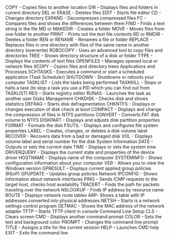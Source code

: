 COPY - Copies files to another location
DIR – Displays files and folders in current directory
DEL or ERASE - Deletes files
EDIT - Starts file editor
CD - Changes directory
EXPAND - Decompresses compressed files
FC - Compares files and shows the differences between them
FIND - Finds a text string in the file
MD or MAKEDIR - Creates a folder
MOVE - Moves files from one folder to another
PRINT - Prints out the text file contents
RD or RMDIR - Deletes a folder
REN or RENAME - Renames a file or folder
REPLACE - Replaces files in one directory with files of the same name in another directory (overwrite)
ROBOCOPY - Uses an advanced tool to copy files and directories
TREE - Shows directory structure of a disk or folder
TYPE - Displays the contents of text files
OPENFILES – Manages opened local or network files
XCOPY - Copies files and directory trees
Applications and Processes
SCHTASKS - Executes a command or start a scheduled application (Task Scheduler)
SHUTDOWN - Shutdowns or reboots your computer
TASKLIST - Lists the tasks being performed
TASKKILL - Stops or halts a task (to stop a task you use a PID which you can find out from TASKLIST)
REG – Starts registry editor
RUNAS - Launches the task as another user
Disks Management
CHKDISK - Checks disk and shows statistics
DEFRAG – Starts disk defragmentation
CHKNTFS - Displays or changes execution of disk check at boot
COMPACT - Displays and change the compression of files in NTFS partitions
CONVERT - Converts FAT disk volume to NTFS
DISKPART - Displays and adjusts disk partition properties
FORMAT - Formats the disk
FSUTIL - Displays and configures file system properties
LABEL - Creates, changes, or deletes a disk volume label
RECOVER - Recovers data from a bad or damaged disk
VOL - Displays volume label and serial number for the disk
System Information
DATE - Outputs or sets the current date
TIME - Displays or sets the system time
DRIVERQUERY - Displays the current state and properties of the device driver
HOSTNAME - Displays name of the computer
SYSTEMINFO - Shows configuration information about your computer
VER - Allows you to view the Windows version
GPRESULT – Displays current applied group policies (RSoP)
GPUPDATE – Updates group policies
Network
IPCONFIG - Shows information about network interfaces
PING – Sends ICMP requests to the target host, checks host availability
TRACERT - Finds the path for packets traveling over the network
NSLOOKUP - Finds IP address by resource name
ROUTE - Displays network route tables
ARP- Shows a table with IP addresses converted into physical addresses
NETSH – Starts is a network settings control program
GETMAC - Shows the MAC address of the network adapter
TFTP – Starts TFTP client in console
Command Line Setup
CLS - Clears screen
CMD - Displays another command prompt
COLOR - Sets the text and background color
PROMPT - Changes the command line prompt
TITLE - Assigns a title for the current session
HELP – Launches CMD help
EXIT - Exits the command line